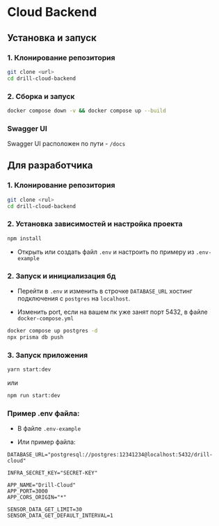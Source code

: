 # Cloud Backend

## Установка и запуск

### 1. Клонирование репозитория

```bash
git clone <url>
cd drill-cloud-backend
```

### 2. Сборка и запуск

```bash
docker compose down -v && docker compose up --build
```

### Swagger UI

Swagger UI расположен по пути - `/docs`

## Для разработчика

### 1. Клонирование репозитория

```bash
git clone <rul>
cd drill-cloud-backend
```

### 2. Установка зависимостей и настройка проекта

```bash
npm install
```

- Открыть или создать файл `.env` и настроить по примеру из `.env-example`

### 2. Запуск и инициализация бд

- Перейти в `.env` и изменить в строчке `DATABASE_URL` хостинг подключения с `postgres` на `localhost`.

- Изменить port, если на вашем пк уже занят порт 5432, в файле `docker-compose.yml`

```bash
docker compose up postgres -d
npx prisma db push
```

### 3. Запуск приложения

```bash
yarn start:dev
```

или

```bash
npm run start:dev
```

### Пример .env файла:

- В файле `.env-example`

- Или пример файла:

```
DATABASE_URL="postgresql://postgres:12341234@localhost:5432/drill-cloud"

INFRA_SECRET_KEY="SECRET-KEY"

APP_NAME="Drill-Cloud"
APP_PORT=3000
APP_CORS_ORIGIN="*"

SENSOR_DATA_GET_LIMIT=30
SENSOR_DATA_GET_DEFAULT_INTERVAL=1
```
